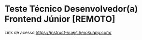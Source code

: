 # Teste Técnico Desenvolvedor(a) Frontend Júnior [REMOTO]
Link de acesso https://instruct-vuejs.herokuapp.com/
